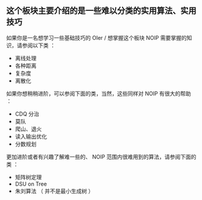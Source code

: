 ## 这个板块主要介绍的是一些难以分类的实用算法、实用技巧

如果你是一名想学习一些基础技巧的 OIer / 想掌握这个板块 NOIP 需要掌握的知识，请参阅以下类 ：

- 离线处理
- 各种距离
- 复杂度
- 离散化

如果你想稍稍进阶，可以参阅下面的类，当然，这些同样对 NOIP 有很大的帮助 ：

- CDQ 分治
- 莫队
- 爬山、退火
- 读入输出优化
- 分数规划

更加进阶或者有兴趣了解难一些的、 NOIP 范围内很难用到的算法，请参阅下面的类 ：

- 矩阵树定理
- DSU on Tree
- 朱刘算法 （ 并不是最小生成树 ）
